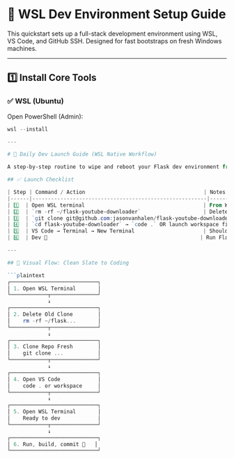 # 🧰 WSL Dev Environment Setup Guide

This quickstart sets up a full-stack development environment using WSL, VS Code, and GitHub SSH. Designed for fast bootstraps on fresh Windows machines.

---

## 1️⃣ Install Core Tools

### ✅ WSL (Ubuntu)
Open PowerShell (Admin):

```powershell
wsl --install

---

# 🚀 Daily Dev Launch Guide (WSL Native Workflow)

A step-by-step routine to wipe and reboot your Flask dev environment from scratch each day. Builds repeatable muscle memory and ensures a clean, frictionless start.

## ✅ Launch Checklist

| Step | Command / Action                                      | Notes |
|------|--------------------------------------------------------|-------|
| 1️⃣  | Open WSL terminal                                      | From Windows Terminal or Start menu |
| 2️⃣  | `rm -rf ~/flask-youtube-downloader`                    | Deletes previous clone |
| 3️⃣  | `git clone git@github.com:jasonvanhalen/flask-youtube-downloader.git` | Pull fresh project |
| 4️⃣  | `cd flask-youtube-downloader` → `code .` OR launch workspace file | Opens VS Code scoped to project |
| 5️⃣  | VS Code → Terminal → New Terminal                      | Should be WSL (`jason@ubuntu`) |
| 6️⃣  | Dev 🚀                                                 | Run Flask, write code, commit updates |

---

## 🧠 Visual Flow: Clean Slate to Coding

```plaintext
┌────────────────────────────┐
│ 1. Open WSL Terminal       │
└────────────┬───────────────┘
             ↓
┌────────────────────────────┐
│ 2. Delete Old Clone        │
│    rm -rf ~/flask...       │
└────────────┬───────────────┘
             ↓
┌────────────────────────────┐
│ 3. Clone Repo Fresh        │
│    git clone ...           │
└────────────┬───────────────┘
             ↓
┌────────────────────────────┐
│ 4. Open VS Code            │
│    code . or workspace     │
└────────────┬───────────────┘
             ↓
┌────────────────────────────┐
│ 5. Open WSL Terminal       │
│    Ready to dev            │
└────────────┬───────────────┘
             ↓
┌────────────────────────────┐
│ 6. Run, build, commit 🚀   │
└────────────────────────────┘
